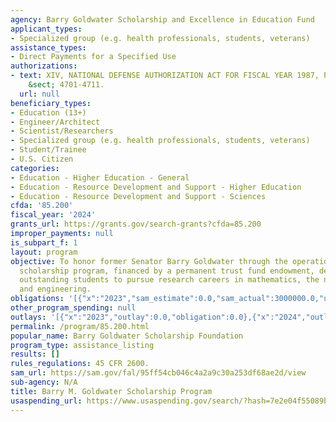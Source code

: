 ```yaml
---
agency: Barry Goldwater Scholarship and Excellence in Education Fund
applicant_types:
- Specialized group (e.g. health professionals, students, veterans)
assistance_types:
- Direct Payments for a Specified Use
authorizations:
- text: XIV, NATIONAL DEFENSE AUTHORIZATION ACT FOR FISCAL YEAR 1987, PL 99-661.  U.S.C.
    &sect; 4701-4711.
  url: null
beneficiary_types:
- Education (13+)
- Engineer/Architect
- Scientist/Researchers
- Specialized group (e.g. health professionals, students, veterans)
- Student/Trainee
- U.S. Citizen
categories:
- Education - Higher Education - General
- Education - Resource Development and Support - Higher Education
- Education - Resource Development and Support - Sciences
cfda: '85.200'
fiscal_year: '2024'
grants_url: https://grants.gov/search-grants?cfda=85.200
improper_payments: null
is_subpart_f: 1
layout: program
objective: To honor former Senator Barry Goldwater through the operation of an education
  scholarship program, financed by a permanent trust fund endowment, designed to encourage
  outstanding students to pursue research careers in mathematics, the natural sciences,
  and engineering.
obligations: '[{"x":"2023","sam_estimate":0.0,"sam_actual":3000000.0,"usa_spending_actual":0.0},{"x":"2024","sam_estimate":0.0,"sam_actual":3000000.0,"usa_spending_actual":0.0},{"x":"2025","sam_estimate":0.0,"sam_actual":0.0,"usa_spending_actual":0.0}]'
other_program_spending: null
outlays: '[{"x":"2023","outlay":0.0,"obligation":0.0},{"x":"2024","outlay":0.0,"obligation":0.0},{"x":"2025","outlay":0.0,"obligation":0.0}]'
permalink: /program/85.200.html
popular_name: Barry Goldwater Scholarship Foundation
program_type: assistance_listing
results: []
rules_regulations: 45 CFR 2600.
sam_url: https://sam.gov/fal/95ff54cb046c4a2a9c30a253df68ae2d/view
sub-agency: N/A
title: Barry M. Goldwater Scholarship Program
usaspending_url: https://www.usaspending.gov/search/?hash=7e2e04f55089b99062e3dfcd8e2ee212
---
```

